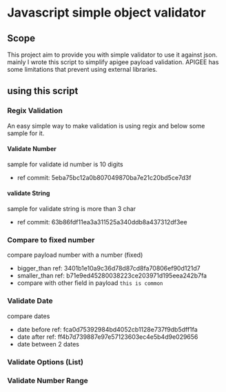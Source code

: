 # Javascript simple object validator

## Scope

This project aim to provide you with simple validator to use it against json. mainly I wrote this script to simplify apigee payload validation. APIGEE has some limitations that prevent using external libraries.

## using this script

### Regix Validation

An easy simple way to make validation is using regix and below some sample for it.

#### Validate Number

sample for validate id number is 10 digits

-   ref commit: 5eba75bc12a0b807049870ba7e21c20bd5ce7d3f

#### validate String

sample for validate string is more than 3 char

-   ref commit: 63b86fdf11ea3a311525a340ddb8a437312df3ee

### Compare to fixed number

compare payload number with a number (fixed)

-   bigger_than ref: 3401b1e10a9c36d78d87cd8fa70806ef90d121d7
-   smaller_than ref: b71e9ed45280038223ce203971d195eea242b7fa
-   compare with other field in payload `this is common`

### Validate Date

compare dates

-   date before ref: fca0d75392984bd4052cb1128e737f9db5dff1fa
-   date after ref: ff4b7d739887e97e57123603ec4e5b4d9e029656
-   date between 2 dates

### Validate Options (List)

### Validate Number Range

